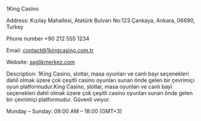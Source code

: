 1King Casino

Address: Kızılay Mahallesi, Atatürk Bulvarı No:123
Çankaya, Ankara, 06690, Turkey

Phone number +90 212 555 1234

Email: contact@1kingcasino.com.tr

Website: [saglikmerkez.com](https://saglikmerkez.com/tr/)

Description: 1King Casino, slotlar, masa oyunları ve canlı bayi seçenekleri dahil olmak üzere çok çeşitli casino oyunları sunan önde gelen bir çevrimiçi oyun platformudur.King Casino, slotlar, masa oyunları ve canlı bayi seçenekleri dahil olmak üzere çok çeşitli casino oyunları sunan önde gelen bir çevrimiçi platformudur. Güvenli veiyor.

Monday – Sunday: 09:00 AM – 18:00 (GMT+3)
